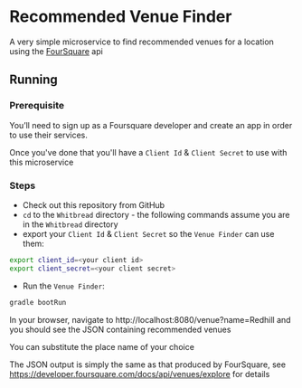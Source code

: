 # Recommended Venue Finder

A very simple microservice to find recommended venues for a location using the 
[FourSquare](https://developer.foursquare.com/docs/api/getting-started) api

## Running
### Prerequisite

You’ll need to sign up as a Foursquare developer and create an app in order to use their services.

Once you've done that you'll have a `Client Id` & `Client Secret` to use with this microservice

### Steps

* Check out this repository from GitHub
* `cd` to the `Whitbread` directory - the following commands assume you are in the `Whitbread` directory
* export your `Client Id` & `Client Secret` so the `Venue Finder` can use them:
```bash
export client_id=<your client id>
export client_secret=<your client secret>

```
* Run the `Venue Finder`:
```bash
gradle bootRun

```
In your browser, navigate to http://localhost:8080/venue?name=Redhill and you should see the JSON containing recommended venues

You can substitute the place name of your choice

The JSON output is simply the same as that produced by FourSquare, see https://developer.foursquare.com/docs/api/venues/explore for details
